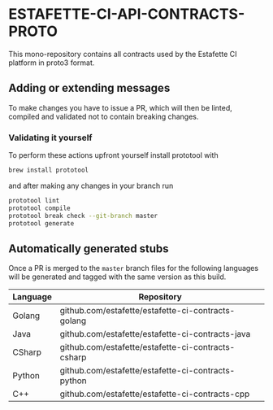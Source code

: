 # ESTAFETTE-CI-API-CONTRACTS-PROTO

This mono-repository contains all contracts used by the Estafette CI platform in proto3 format.

## Adding or extending messages

To make changes you have to issue a PR, which will then be linted, compiled and validated not to contain breaking changes. 

### Validating it yourself

To perform these actions upfront yourself install prototool with

```bash
brew install prototool
```

and after making any changes in your branch run

```bash
prototool lint
prototool compile
prototool break check --git-branch master
prototool generate
```


## Automatically generated stubs

Once a PR is merged to the `master` branch files for the following languages will be generated and tagged with the same version as this build.

| Language | Repository                                         |
| -------- | -------------------------------------------------- |
| Golang   | github.com/estafette/estafette-ci-contracts-golang |
| Java     | github.com/estafette/estafette-ci-contracts-java   |
| CSharp   | github.com/estafette/estafette-ci-contracts-csharp |
| Python   | github.com/estafette/estafette-ci-contracts-python |
| C++      | github.com/estafette/estafette-ci-contracts-cpp    |